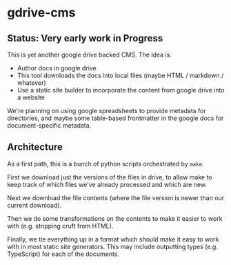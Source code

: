 # gdrive-cms

## Status: Very early work in Progress

This is yet another google drive backed CMS. The idea is:

- Author docs in google drive
- This tool downloads the docs into local files (maybe HTML / markdown / whatever)
- Use a static site builder to incorporate the content from google drive into a website

We're planning on using google spreadsheets to provide metadata for directories,
and maybe some table-based frontmatter in the google docs for document-specific
metadata.

## Architecture

As a first path, this is a bunch of python scripts orchestrated by `make`.

First we download just the versions of the files in drive, to allow make to keep
track of which files we've already processed and which are new.

Next we download the file contents (where the file version is newer than our
current download).

Then we do some transformations on the contents to make it easier to work with
(e.g. stripping cruft from HTML).

Finally, we tie everything up in a format which should make it easy to work with
in most static site generators. This may include outputting types (e.g.
TypeScript) for each of the documents.
